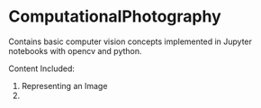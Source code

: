# ComputationalPhotography
Contains basic computer vision concepts implemented in Jupyter notebooks with opencv and python.

Content Included:
  1. Representing an Image
  2. 
